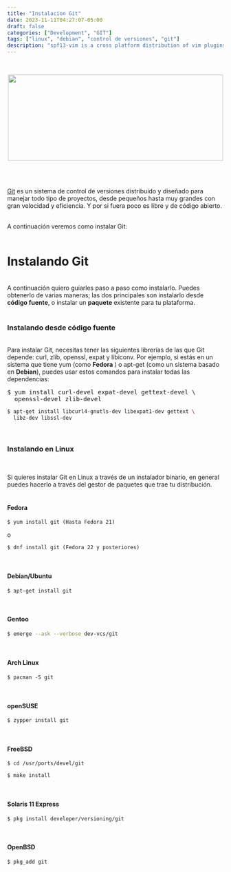 ```yaml
---
title: "Instalacion Git"
date: 2023-11-11T04:27:07-05:00
draft: false
categories: ["Development", "GIT"]
tags: ["linux", "debian", "control de versiones", "git"]
description: "spf13-vim is a cross platform distribution of vim plugins and resources for Vim."
---
```


<br>
<p align="center">
<img src="../../img/Git-Logo.png" width="500" height="200"/>
</p>

<br>
<br>

[Git][git] es un sistema de control de versiones distribuido y diseñado para manejar todo tipo de proyectos, desde pequeños hasta muy grandes con gran velocidad y eficiencia.
Y por si fuera poco es libre y de código abierto.<br><br>

A continuación veremos como instalar Git:<br><br>

# Instalando Git

<br>
 A continuación quiero guiarles paso a paso como instalarlo. Puedes obtenerlo de varias maneras; las dos principales son instalarlo desde <strong>código fuente</strong>, o instalar un <strong>paquete</strong> existente para tu plataforma.<br><br>

### Instalando desde código fuente

<br>
Para instalar Git, necesitas tener las siguientes librerías de las que Git depende: curl, zlib, openssl, expat y libiconv. Por ejemplo, si estás en un sistema que tiene yum (como <strong>Fedora</strong> ) o apt-get (como un sistema basado en <strong>Debian</strong>), puedes usar estos comandos para instalar todas las dependencias:<br>

<div class="b">

<pre>
$ yum install curl-devel expat-devel gettext-devel \
  openssl-devel zlib-devel 
</pre>

```bash
$ apt-get install libcurl4-gnutls-dev libexpat1-dev gettext \
  libz-dev libssl-dev
```

<br>

### Instalando en Linux

<br>

Si quieres instalar Git en Linux a través de un instalador binario, en general puedes hacerlo a través del gestor de paquetes que trae tu distribución.<br><br>

#### Fedora

```shell-session
$ yum install git (Hasta Fedora 21)
```

o

```shell-session
$ dnf install git (Fedora 22 y posteriores)
```

<br>

#### Debian/Ubuntu

```shell-session
$ apt-get install git
```

<br>

#### Gentoo

```bash
$ emerge --ask --verbose dev-vcs/git
```

<br>

#### Arch Linux

```shell-session
$ pacman -S git
```

<br>

#### openSUSE

```shell-session
$ zypper install git
```

<br>

#### FreeBSD

```shell-session
$ cd /usr/ports/devel/git
```

```shell-session
$ make install
```

<br>

#### Solaris 11 Express

```shell-session
$ pkg install developer/versioning/git
```

<br>

#### OpenBSD

```shell-session
$ pkg_add git
```

</div>
<br>

[git]: https://git-scm.co
[windows]: http://www.microsoft.com/en-us/windows
[Download]: https://git-scm.com/download/win

